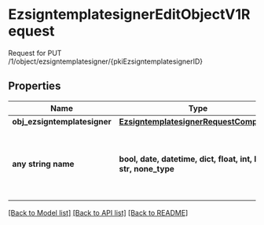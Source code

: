 # EzsigntemplatesignerEditObjectV1Request

Request for PUT /1/object/ezsigntemplatesigner/{pkiEzsigntemplatesignerID}

## Properties
Name | Type | Description | Notes
------------ | ------------- | ------------- | -------------
**obj_ezsigntemplatesigner** | [**EzsigntemplatesignerRequestCompound**](EzsigntemplatesignerRequestCompound.md) |  | 
**any string name** | **bool, date, datetime, dict, float, int, list, str, none_type** | any string name can be used but the value must be the correct type | [optional]

[[Back to Model list]](../README.md#documentation-for-models) [[Back to API list]](../README.md#documentation-for-api-endpoints) [[Back to README]](../README.md)



